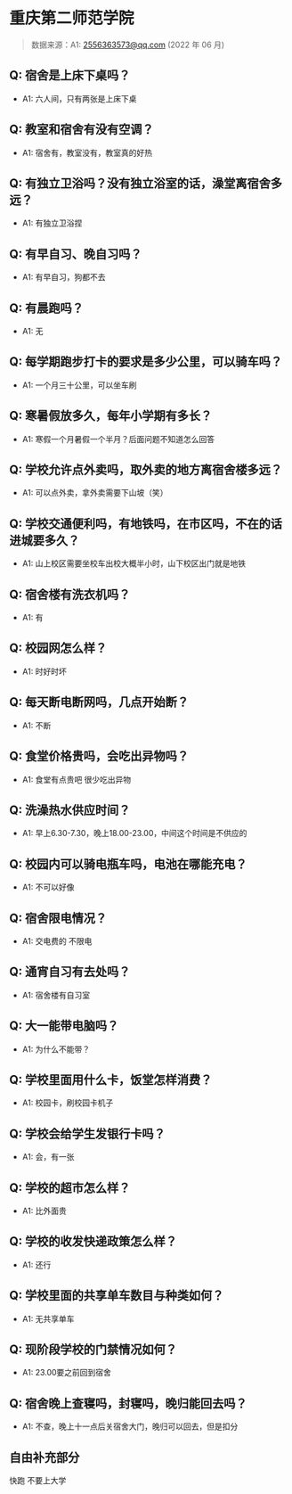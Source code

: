 # 重庆第二师范学院

> 数据来源：A1: 2556363573@qq.com (2022 年 06 月)

## Q: 宿舍是上床下桌吗？

- A1: 六人间，只有两张是上床下桌

## Q: 教室和宿舍有没有空调？

- A1: 宿舍有，教室没有，教室真的好热

## Q: 有独立卫浴吗？没有独立浴室的话，澡堂离宿舍多远？

- A1: 有独立卫浴捏

## Q: 有早自习、晚自习吗？

- A1: 有早自习，狗都不去

## Q: 有晨跑吗？

- A1: 无

## Q: 每学期跑步打卡的要求是多少公里，可以骑车吗？

- A1: 一个月三十公里，可以坐车刷

## Q: 寒暑假放多久，每年小学期有多长？

- A1: 寒假一个月暑假一个半月？后面问题不知道怎么回答

## Q: 学校允许点外卖吗，取外卖的地方离宿舍楼多远？

- A1: 可以点外卖，拿外卖需要下山坡（笑）

## Q: 学校交通便利吗，有地铁吗，在市区吗，不在的话进城要多久？

- A1: 山上校区需要坐校车出校大概半小时，山下校区出门就是地铁

## Q: 宿舍楼有洗衣机吗？

- A1: 有

## Q: 校园网怎么样？

- A1: 时好时坏

## Q: 每天断电断网吗，几点开始断？

- A1: 不断

## Q: 食堂价格贵吗，会吃出异物吗？

- A1: 食堂有点贵吧 很少吃出异物

## Q: 洗澡热水供应时间？

- A1: 早上6.30-7.30，晚上18.00-23.00，中间这个时间是不供应的

## Q: 校园内可以骑电瓶车吗，电池在哪能充电？

- A1: 不可以好像

## Q: 宿舍限电情况？

- A1: 交电费的 不限电

## Q: 通宵自习有去处吗？

- A1: 宿舍楼有自习室

## Q: 大一能带电脑吗？

- A1: 为什么不能带？

## Q: 学校里面用什么卡，饭堂怎样消费？

- A1: 校园卡，刷校园卡机子

## Q: 学校会给学生发银行卡吗？

- A1: 会，有一张

## Q: 学校的超市怎么样？

- A1: 比外面贵

## Q: 学校的收发快递政策怎么样？

- A1: 还行

## Q: 学校里面的共享单车数目与种类如何？

- A1: 无共享单车

## Q: 现阶段学校的门禁情况如何？

- A1: 23.00要之前回到宿舍

## Q: 宿舍晚上查寝吗，封寝吗，晚归能回去吗？

- A1: 不查，晚上十一点后关宿舍大门，晚归可以回去，但是扣分

## 自由补充部分

快跑 不要上大学